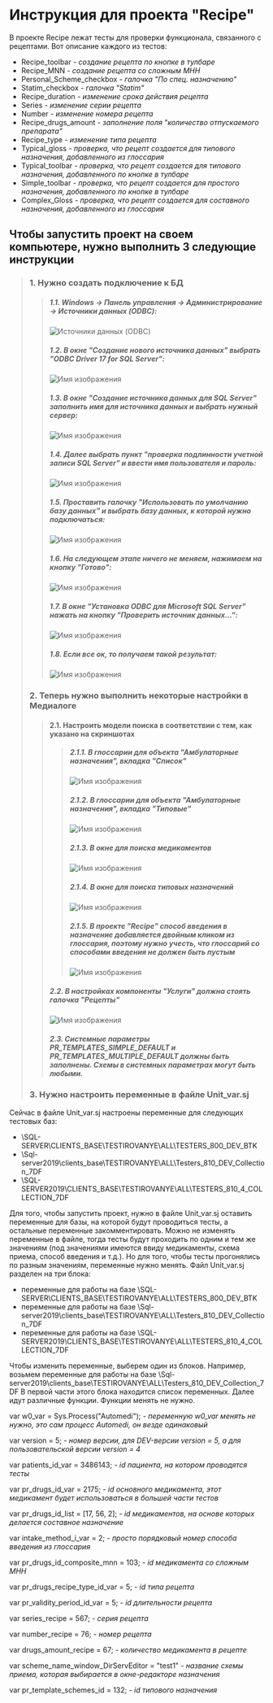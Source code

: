 # Инструкция для проекта "Recipe"
В проекте Recipe лежат тесты для проверки функционала, связанного с рецептами. Вот описание каждого из тестов:

* Recipe_toolbar *- создание рецепта по кнопке в тулбаре*
* Recipe_MNN *- создание рецепта со сложным МНН*
* Personal_Scheme_checkbox *- галочка "По спец. назначению"*
* Statim_checkbox *- галочка "Statim"*
* Recipe_duration *- изменение срока действия рецепта*
* Series *- изменение серии рецепта*
* Number *- изменение номера рецепта*
* Recipe_drugs_amount *- заполнение поля "количество отпускаемого препарата"*
* Recipe_type *- изменение типа рецепта*
* Typical_gloss *- проверка, что рецепт создается для типового назначения, добавленного из глоссария*
* Typical_toolbar *- проверка, что рецепт создается для типового назначения, добавленного по кнопке в тулбаре*
* Simple_toolbar *- проверка, что рецепт создается для простого назначения, добавленного по кнопке в тулбаре*
* Complex_Gloss *- проверка, что рецепт создается для составного назначения, добавленного из глоссария*

## Чтобы запустить проект на своем компьютере, нужно выполнить 3 следующие инструкции ##

> ### 1. Нужно создать подключение к БД
>
>> ##### **1.1.** Windows -> Панель управления -> Администрирование -> Источники данных (ODBC):
>> ![Источники данных (ODBC)](https://github.com/NastyaGresova/HelloWorld/blob/main/connection_db_1.PNG)
>>
>> ##### 1.2. В окне "Создание нового источника данных" выбрать "ODBC Driver 17 for SQL Server":
>> ![Имя изображения](https://github.com/NastyaGresova/HelloWorld/blob/main/connection_db2.PNG)
>>
>> ##### 1.3. В окне "Создание источника данных для SQL Server" заполнить имя для источника данных и выбрать нужный сервер:
>> ![Имя изображения](https://github.com/NastyaGresova/HelloWorld/blob/main/connection_db3.PNG)
>>
>> ##### 1.4. Далее выбрать пункт "проверка подлинности учетной записи SQL Server" и ввести имя пользователя и пароль:
>> ![Имя изображения](https://github.com/NastyaGresova/HelloWorld/blob/main/connection_db4.PNG)
>>
>> ##### 1.5. Проставить галочку "Использовать по умолчанию базу данных" и выбрать базу данных, к которой нужно подключаться:
>> ![Имя изображения](https://github.com/NastyaGresova/HelloWorld/blob/main/connection_db5.PNG)
>>
>> ##### 1.6. На следующем этапе ничего не меняем, нажимаем на кнопку "Готово":
>> ![Имя изображения](https://github.com/NastyaGresova/HelloWorld/blob/main/connection_db6.PNG)
>>
>> ##### 1.7. В окне "Установка ODBC для Microsoft SQL Server" нажать на кнопку "Проверить источник данных...":
>> ![Имя изображения](https://github.com/NastyaGresova/HelloWorld/blob/main/connection_db7.PNG)
>>
>> ##### 1.8. Если все ок, то получаем такой результат:
>> ![Имя изображения](https://github.com/NastyaGresova/HelloWorld/blob/main/connection_db8.PNG)
>
> ### 2. Теперь нужно выполнить некоторые настройки в Медиалоге
>
>> #### 2.1. Настроить модели поиска в соответствии с тем, как указано на скриншотах
>> 
>>> ##### 2.1.1. В глоссарии для объекта "Амбулаторные назначения", вкладка "Список"
>>> ![Имя изображения](https://github.com/NastyaGresova/HelloWorld/blob/main/base_tests_gloss_simple.PNG)
>>>
>>> ##### 2.1.2. В глоссарии для объекта "Амбулаторные назначения", вкладка "Типовые"
>>> ![Имя изображения](https://github.com/NastyaGresova/HelloWorld/blob/main/base_tests_gloss_typical.PNG)
>>> 
>>> ##### 2.1.3. В окне для поиска медикаментов
>>> ![Имя изображения](https://github.com/NastyaGresova/HelloWorld/blob/main/base_tests_toolbar_drug.PNG)
>>> 
>>> ##### 2.1.4. В окне для поиска типовых назначений
>>> ![Имя изображения](https://github.com/NastyaGresova/HelloWorld/blob/main/base_tests_toolbar_typical.PNG)
>>>
>>> ##### 2.1.5. В проекте "Recipe" способ введения в назначение добавляется двойным кликом из глоссария, поэтому нужно учесть, что глоссарий со способами введения не должен быть пустым
>>> ![Имя изображения](https://github.com/NastyaGresova/HelloWorld/blob/main/base_tests_gloss_intake_methods.PNG)
>>
>> ##### 2.2. В настройках компоненты "Услуги" должна стоять галочка "Рецепты"
>> ![Имя изображения](https://github.com/NastyaGresova/HelloWorld/blob/main/settings_services.png)
>>
>> ##### 2.3. Системные параметры PR_TEMPLATES_SIMPLE_DEFAULT и PR_TEMPLATES_MULTIPLE_DEFAULT должны быть заполнены. Схемы в системных параметрах могут быть любыми.
>
> ### 3. Нужно настроить переменные в файле Unit_var.sj

Сейчас в файле Unit_var.sj настроены переменные для следующих тестовых баз:
* \\SQL-SERVER\CLIENTS_BASE\TESTIROVANYE\ALL\TESTERS_800_DEV_BTK
* \\Sql-server2019\clients_base\TESTIROVANYE\ALL\Testers_810_DEV_Collection_7DF
* \\SQL-SERVER2019\CLIENTS_BASE\TESTIROVANYE\ALL\TESTERS_810_4_COLLECTION_7DF

Для того, чтобы запустить проект, нужно в файле Unit_var.sj оставить переменные для базы, на которой будут проводиться тесты, а остальные переменные закомментировать.
Можно не изменять переменные в файле, тогда тесты будут проходить по одним и тем же значениям (под значениями имеются ввиду медикаменты, схема приема, способ введения и т.д.). Но для того, чтобы тесты прогонялись по разным значениям, переменные нужно менять. 
Файл Unit_var.sj разделен на три блока:
* переменные для работы на базе \\SQL-SERVER\CLIENTS_BASE\TESTIROVANYE\ALL\TESTERS_800_DEV_BTK
* переменные для работы на базе \\Sql-server2019\clients_base\TESTIROVANYE\ALL\Testers_810_DEV_Collection_7DF
* переменные для работы на базе \\SQL-SERVER2019\CLIENTS_BASE\TESTIROVANYE\ALL\TESTERS_810_4_COLLECTION_7DF


Чтобы изменить переменные, выберем один из блоков. Например, возьмем переменные для работы на базе \\Sql-server2019\clients_base\TESTIROVANYE\ALL\Testers_810_DEV_Collection_7DF
В первой части этого блока находится список переменных. Далее идут различные функции. Функции менять не нужно.

var w0_var = Sys.Process("Automedi"); *- переменную w0_var менять не нужно, это сам процесс Automedi, он везде одинаковый*

var version = 5;  *- номер версии, для DEV-версии version = 5, а для пользовательской версии version = 4* 

var patients_id_var = 3486143; *- id пациента, на котором проводятся тесты*

var pr_drugs_id_var = 2175;   *- id основного медикамента, этот медикамент будет использоваться в большей части тестов*

var pr_drugs_id_list = [17, 56, 2];   *- id медикаментов, на основе которых делается составное назначение*

var intake_method_i_var = 2; *- просто порядковый номер способа введения из глоссария*  

var pr_drugs_id_composite_mnn = 103; *- id медикамента со сложным МНН* 

var pr_drugs_recipe_type_id_var = 5; *- id типа рецепта*  

var pr_validity_period_id_var = 5; *- id длительности рецепта*

var series_recipe = 567;  *- серия рецепта*

var number_recipe = 76; *- номер рецепта*

var drugs_amount_recipe = 67; *- количество медикамента в рецепте*

var scheme_name_window_DirServEditor = "test1" *- название схемы приема, которая выбирается в окне-редакторе назначения*

var pr_template_schemes_id = 132;  *-  id типового назначения*
